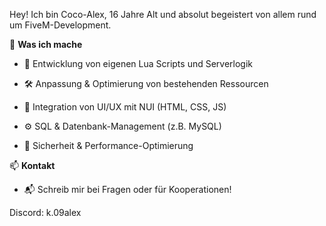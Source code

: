 Hey! Ich bin Coco-Alex, 16 Jahre Alt und absolut begeistert von allem rund um FiveM-Development.

🚀 **Was ich mache**

- 🧠 Entwicklung von eigenen Lua Scripts und Serverlogik

- 🛠️ Anpassung & Optimierung von bestehenden Ressourcen

- 🎨 Integration von UI/UX mit NUI (HTML, CSS, JS)

- ⚙️ SQL & Datenbank-Management (z.B. MySQL)

- 🔐 Sicherheit & Performance-Optimierung

📫 **Kontakt**

- 📬 Schreib mir bei Fragen oder für Kooperationen!

Discord: k.09alex
